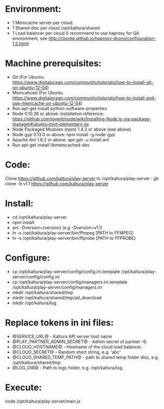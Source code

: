 Environment:
=======================
 - 1 Memcache server per cloud.
 - 1 Shared disc per cloud /opt/kaltura/shared
 - 1 Load balancer per cloud (I recommend to use haproxy for QA environment, see http://cbonte.github.io/haproxy-dconv/configuration-1.5.html)

Machine prerequisites:
=======================
- Git (For Ubuntu: https://www.digitalocean.com/community/tutorials/how-to-install-git-on-ubuntu-12-04)
- Memcahced (For Ubuntu https://www.digitalocean.com/community/tutorials/how-to-install-and-use-memcache-on-ubuntu-12-04)
- Run apt-get install python-software-properties
- Node 0.10.26 or above: installation reference: https://github.com/joyent/node/wiki/Installing-Node.js-via-package-manager#ubuntu-mint-elementary-os
- Node Packaged Modules (npm) 1.4.3 or above (see above)
- Node gyp 0.13.0 or above: npm install -g node-gyp
- Apache Ant 1.8.2 or above: apt-get -u install ant
- Run apt-get install libmemcached-dev

Code:
=======================
Clone https://github.com/kaltura/play-server to /opt/kaltura/play-server :
git clone -b v1.1 https://github.com/kaltura/play-server

Install:
=======================
 - cd /opt/kaltura/play-server
 - npm install
 - ant -Dversion={version} (e.g -Dversion=v1.1)
 - ln -s /opt/kaltura/play-server/bin/ffmpeg [PATH to FFMPEG]
 - ln -s /opt/kaltura/play-server/bin/ffprobe [PATH to FFPROBE]

Configure:
=======================
- cp /opt/kaltura/play-server/config/config.ini.template /opt/kaltura/play-server/config/config.ini
- cp /opt/kaltura/play-server/config/managers.ini.template /opt/kaltura/play-server/config/managers.ini
- mkdir /opt/kaltura/shared/tmp
- mkdir /opt/kaltura/shared/tmp/ad_download
- mkdir /opt/kaltura/log

Replace tokens in ini files:
=======================
- @SERVICE_URL@ - Kaltura API server host name
- @PLAY_PARTNER_ADMIN_SECRET@ - Admin secret of partner -6.
- @CLOUD_HOSTNAME@ - Hostname of the cloud load balancer.
- @CLOUD_SECRET@ - Random short string, e.g. 'abc'
- @CLOUD_SHARED_TEMP_PATH@ - path to shared temp folder disc, e.g. /opt/kaltura/shared/tmp
- @LOG_DIR@ - Path to logs folder, e.g. /opt/kaltura/log.

Execute:
=======================
node /opt/kaltura/play-server/main.js
